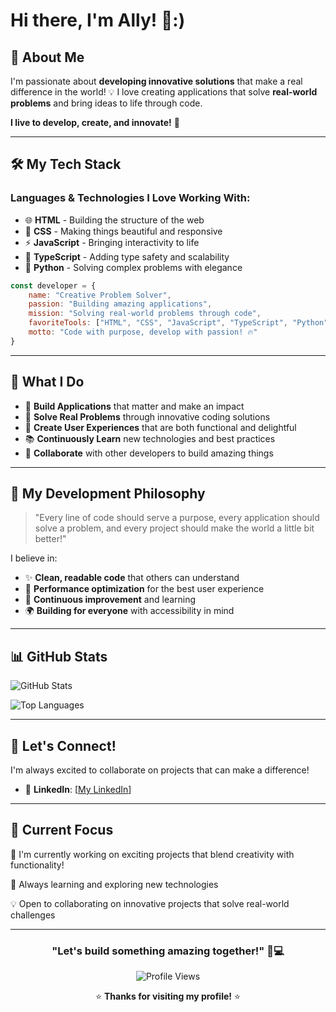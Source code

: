 # Hi there, I'm Ally! 👋:)

## 🚀 About Me
I'm passionate about **developing innovative solutions** that make a real difference in the world! 💡 I love creating applications that solve **real-world problems** and bring ideas to life through code. 

**I live to develop, create, and innovate!** 🎯

---

## 🛠️ My Tech Stack

### Languages & Technologies I Love Working With:
- 🌐 **HTML** - Building the structure of the web
- 🎨 **CSS** - Making things beautiful and responsive  
- ⚡ **JavaScript** - Bringing interactivity to life
- 📘 **TypeScript** - Adding type safety and scalability
- 🐍 **Python** - Solving complex problems with elegance

```javascript
const developer = {
    name: "Creative Problem Solver",
    passion: "Building amazing applications",
    mission: "Solving real-world problems through code",
    favoriteTools: ["HTML", "CSS", "JavaScript", "TypeScript", "Python"],
    motto: "Code with purpose, develop with passion! 🔥"
}
```

---

## 💫 What I Do
- 🔧 **Build Applications** that matter and make an impact
- 🎯 **Solve Real Problems** through innovative coding solutions  
- 🌟 **Create User Experiences** that are both functional and delightful
- 📚 **Continuously Learn** new technologies and best practices
- 🤝 **Collaborate** with other developers to build amazing things

---

## 🎨 My Development Philosophy
> "Every line of code should serve a purpose, every application should solve a problem, and every project should make the world a little bit better!" 

I believe in:
- ✨ **Clean, readable code** that others can understand
- 🚀 **Performance optimization** for the best user experience
- 🔄 **Continuous improvement** and learning
- 🌍 **Building for everyone** with accessibility in mind

---

## 📊 GitHub Stats
![GitHub Stats](https://github-readme-stats.vercel.app/api?username=Aleenaali24&show_icons=true&theme=radical)

![Top Languages](https://github-readme-stats.vercel.app/api/top-langs/?username=Aleenaali24&layout=compact&theme=radical)

---

## 🌟 Let's Connect!
I'm always excited to collaborate on projects that can make a difference! 

- 💼 **LinkedIn**: [[My LinkedIn](https://www.linkedin.com/in/aleenaalikhan/)]

---

## 🎯 Current Focus
🔭 I'm currently working on exciting projects that blend creativity with functionality!

🌱 Always learning and exploring new technologies

💡 Open to collaborating on innovative projects that solve real-world challenges

---

<div align="center">

### "Let's build something amazing together!" 🚀💻

![Profile Views](https://komarev.com/ghpvc/?username=Aleenaali24&color=brightgreen&style=flat-square)

⭐ **Thanks for visiting my profile!** ⭐

</div>
